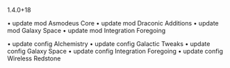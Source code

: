 1.4.0+18

• update mod Asmodeus Core
• update mod Draconic Additions
• update mod Galaxy Space
• update mod Integration Foregoing

• update config Alchemistry
• update config Galactic Tweaks
• update config Galaxy Space
• update config Integration Foregoing
• update config Wireless Redstone
